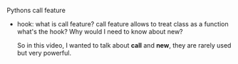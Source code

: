 Pythons call feature

- hook:
  what is call feature? call feature allows to treat class as a function
  what's the hook?
  Why would I need to know about new?

  So in this video, I wanted to talk about **call** and **new**, they are rarely used but very powerful.
